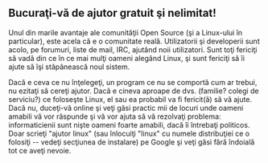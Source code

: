 

<div id="corps">

<h2>Bucuraţi-vă de ajutor gratuit şi nelimitat!</h2>

Unul din marile avantaje ale comunităţii Open Source (şi a Linux-ului
în particular), este acela că e o comunitate reală. Utilizatorii şi
developerii sunt acolo, pe forumuri, liste de mail, IRC, ajutând noii
utilizatori. Sunt toţi fericiţi să vadă din ce în ce mai mulţi oameni
alegând Linux, şi sunt fericiţi să îi ajute să îşi stăpânească noul
sistem.

Dacă e ceva ce nu înţelegeţi, un program ce nu se comportă cum ar trebui,
nu ezitaţi să cereţi ajutor. Dacă e cineva aproape de dvs. (familie? colegi de serviciu?)
ce foloseşte Linux, el sau ea probabil va fi fericit(ă) să vă ajute. Dacă nu,
duceţi-vă online şi veţi găsi practic mii de locuri unde oameni amabili vă vor răspunde
şi vă vor ajuta să vă rezolvaţi problema: informaticienii sunt nişte oameni foarte
amabili, dacă îi întrebaţi politicos. Doar scrieţi "ajutor linux" (sau înlocuiţi "linux"
cu numele distribuţiei ce o folosiţi -- vedeţi secţiunea de instalare) pe Google
şi veţi găsi fără îndoială tot ce aveţi nevoie.

</div>


